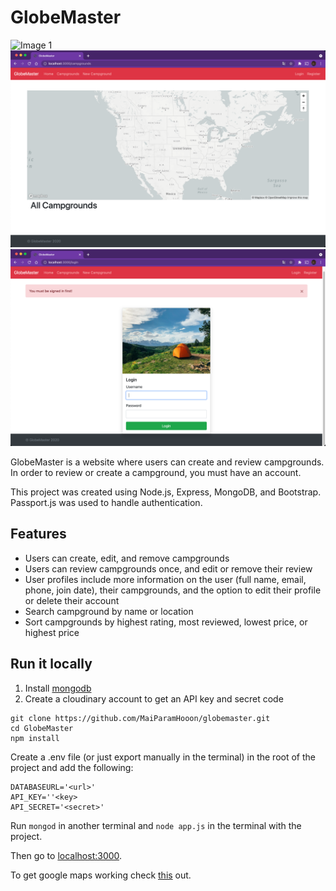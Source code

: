 # GlobeMaster

![Image 1](https://raw.githubusercontent.com/MaiParamHooon/GlobeMaster/master/images/Home.png)  
![Image 1](https://raw.githubusercontent.com/MaiParamHooon/GlobeMaster/master/images/Campgrounds.png)  
![Image 3](https://raw.githubusercontent.com/MaiParamHooon/GlobeMaster/master/images/NewCapmground.png)

GlobeMaster is a website where users can create and review campgrounds. In order to review or create a campground, you must have an account.

This project was created using Node.js, Express, MongoDB, and Bootstrap. Passport.js was used to handle authentication.

## Features

- Users can create, edit, and remove campgrounds
- Users can review campgrounds once, and edit or remove their review
- User profiles include more information on the user (full name, email, phone, join date), their campgrounds, and the option to edit their profile or delete their account
- Search campground by name or location
- Sort campgrounds by highest rating, most reviewed, lowest price, or highest price

## Run it locally

1. Install [mongodb](https://www.mongodb.com/)
2. Create a cloudinary account to get an API key and secret code

```
git clone https://github.com/MaiParamHooon/globemaster.git
cd GlobeMaster
npm install
```

Create a .env file (or just export manually in the terminal) in the root of the project and add the following:

```
DATABASEURL='<url>'
API_KEY=''<key>
API_SECRET='<secret>'
```

Run `mongod` in another terminal and `node app.js` in the terminal with the project.

Then go to [localhost:3000](http://localhost:3000/).

To get google maps working check [this](https://github.com/nax3t/google-maps-api) out.

